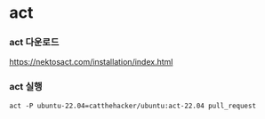 # act

### act 다운로드
https://nektosact.com/installation/index.html

### act 실행

```shell
act -P ubuntu-22.04=catthehacker/ubuntu:act-22.04 pull_request
```
